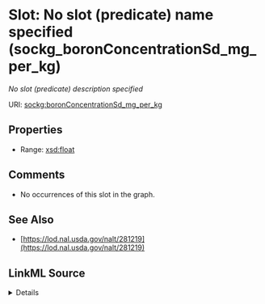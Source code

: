 

# Slot: No slot (predicate) name specified (sockg_boronConcentrationSd_mg_per_kg)


_No slot (predicate) description specified_







URI: [sockg:boronConcentrationSd_mg_per_kg](https://idir.uta.edu/sockg-ontology/docs/boronConcentrationSd_mg_per_kg)



<!-- no inheritance hierarchy -->








## Properties

* Range: [xsd:float](http://www.w3.org/2001/XMLSchema#float)





## Comments

* No occurrences of this slot in the graph.

## See Also

* [https://lod.nal.usda.gov/nalt/281219](https://lod.nal.usda.gov/nalt/281219)



## LinkML Source

<details>

```yaml
name: sockg_boronConcentrationSd_mg_per_kg
description: No slot (predicate) description specified
title: No slot (predicate) name specified
comments:
- No occurrences of this slot in the graph.
from_schema: soc-kg
see_also:
- https://lod.nal.usda.gov/nalt/281219
rank: 1000
domain: sockg_BioMassMineral
slot_uri: sockg:boronConcentrationSd_mg_per_kg
alias: sockg_boronConcentrationSd_mg_per_kg
range: float

```
</details>